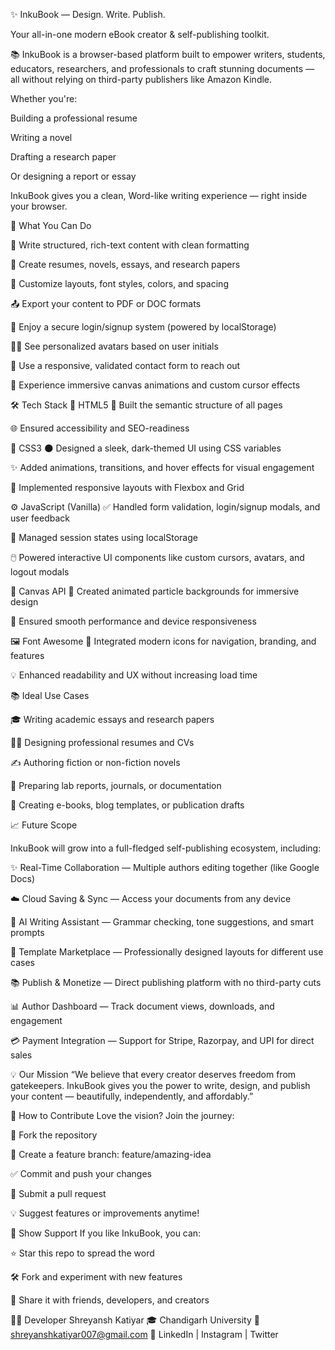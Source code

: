 ✨ InkuBook — Design. Write. Publish.


Your all-in-one modern eBook creator & self-publishing toolkit.

📚 InkuBook is a browser-based platform built to empower writers, students, educators, researchers, and professionals to craft stunning documents — all without relying on third-party publishers like Amazon Kindle.

Whether you're:

Building a professional resume

Writing a novel

Drafting a research paper

Or designing a report or essay

InkuBook gives you a clean, Word-like writing experience — right inside your browser.



🚀 What You Can Do

📝 Write structured, rich-text content with clean formatting

📄 Create resumes, novels, essays, and research papers

🎨 Customize layouts, font styles, colors, and spacing

📤 Export your content to PDF or DOC formats

🔐 Enjoy a secure login/signup system (powered by localStorage)

🧑‍💻 See personalized avatars based on user initials

💌 Use a responsive, validated contact form to reach out

🌌 Experience immersive canvas animations and custom cursor effects



🛠️ Tech Stack
🔧 HTML5
🧱 Built the semantic structure of all pages

🌐 Ensured accessibility and SEO-readiness

🎨 CSS3
🌑 Designed a sleek, dark-themed UI using CSS variables

✨ Added animations, transitions, and hover effects for visual engagement

📱 Implemented responsive layouts with Flexbox and Grid

⚙️ JavaScript (Vanilla)
✅ Handled form validation, login/signup modals, and user feedback

💾 Managed session states using localStorage

🖱️ Powered interactive UI components like custom cursors, avatars, and logout modals

🧬 Canvas API
🌌 Created animated particle backgrounds for immersive design

🚀 Ensured smooth performance and device responsiveness

🖼️ Font Awesome
🎯 Integrated modern icons for navigation, branding, and features

💡 Enhanced readability and UX without increasing load time




📚 Ideal Use Cases

🎓 Writing academic essays and research papers

🧑‍💼 Designing professional resumes and CVs

✍️ Authoring fiction or non-fiction novels

🧪 Preparing lab reports, journals, or documentation

📰 Creating e-books, blog templates, or publication drafts





📈 Future Scope

InkuBook will grow into a full-fledged self-publishing ecosystem, including:

✨ Real-Time Collaboration — Multiple authors editing together (like Google Docs)

☁️ Cloud Saving & Sync — Access your documents from any device

🤖 AI Writing Assistant — Grammar checking, tone suggestions, and smart prompts

🎨 Template Marketplace — Professionally designed layouts for different use cases

📚 Publish & Monetize — Direct publishing platform with no third-party cuts

📊 Author Dashboard — Track document views, downloads, and engagement

💳 Payment Integration — Support for Stripe, Razorpay, and UPI for direct sales




💡 Our Mission
“We believe that every creator deserves freedom from gatekeepers. InkuBook gives you the power to write, design, and publish your content — beautifully, independently, and affordably.”




🤝 How to Contribute
Love the vision? Join the journey:

🍴 Fork the repository

🌿 Create a feature branch: feature/amazing-idea

✅ Commit and push your changes

🚀 Submit a pull request

💡 Suggest features or improvements anytime!




🌟 Show Support
If you like InkuBook, you can:

⭐ Star this repo to spread the word

🛠️ Fork and experiment with new features

📣 Share it with friends, developers, and creators




👨‍💻 Developer
Shreyansh Katiyar
🎓 Chandigarh University
📧 shreyanshkatiyar007@gmail.com
🔗 LinkedIn | Instagram | Twitter

